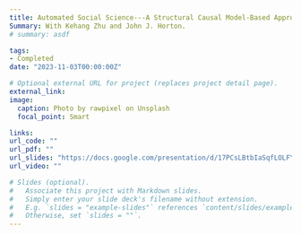```yaml
---
title: Automated Social Science---A Structural Causal Model-Based Approach
Summary: With Kehang Zhu and John J. Horton.
# summary: asdf

tags:
- Completed
date: "2023-11-03T00:00:00Z"

# Optional external URL for project (replaces project detail page).
external_link: 
image:
  caption: Photo by rawpixel on Unsplash
  focal_point: Smart

links:
url_code: ""
url_pdf: ""
url_slides: "https://docs.google.com/presentation/d/17PCsLBtbIaSqfLOLFYEHk1HqWk0URfGiM0WSs4JKje0/edit#slide=id.g2958483ff8f_0_3"
url_video: ""

# Slides (optional).
#   Associate this project with Markdown slides.
#   Simply enter your slide deck's filename without extension.
#   E.g. `slides = "example-slides"` references `content/slides/example-slides.md`.
#   Otherwise, set `slides = ""`.
---
```

